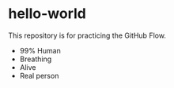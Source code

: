 # hello-world
This repository is for practicing the GitHub Flow.

- 99% Human
- Breathing
- Alive
- Real person
